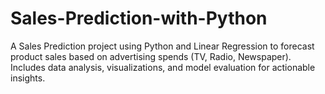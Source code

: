 # Sales-Prediction-with-Python
A Sales Prediction project using Python and Linear Regression to forecast product sales based on advertising spends (TV, Radio, Newspaper). Includes data analysis, visualizations, and model evaluation for actionable insights.
